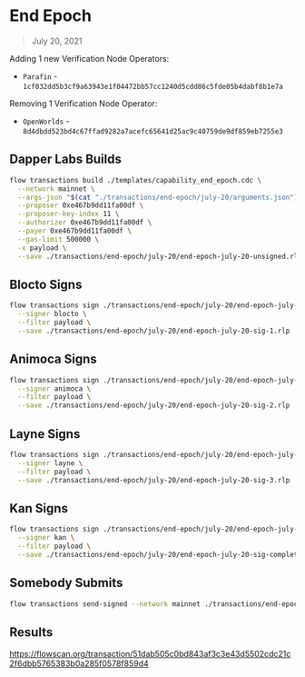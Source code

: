 # End Epoch
> July 20, 2021

Adding 1 new Verification Node Operators:
- `Parafin` - `1cf032dd5b3cf9a63943e1f04472bb57cc1240d5cdd86c5fde05b4dabf8b1e7a`

Removing 1 Verification Node Operator:
- `OpenWorlds` - `8d4dbdd523bd4c67ffad9282a7acefc65641d25ac9c40759de9df859eb7255e3`

## Dapper Labs Builds

```sh
flow transactions build ./templates/capability_end_epoch.cdc \
  --network mainnet \
  --args-json "$(cat "./transactions/end-epoch/july-20/arguments.json")" \
  --proposer 0xe467b9dd11fa00df \
  --proposer-key-index 11 \
  --authorizer 0xe467b9dd11fa00df \
  --payer 0xe467b9dd11fa00df \
  --gas-limit 500000 \
  -x payload \
  --save ./transactions/end-epoch/july-20/end-epoch-july-20-unsigned.rlp
```

## Blocto Signs

```sh
flow transactions sign ./transactions/end-epoch/july-20/end-epoch-july-20-unsigned.rlp \
  --signer blocto \
  --filter payload \
  --save ./transactions/end-epoch/july-20/end-epoch-july-20-sig-1.rlp
```

## Animoca Signs

```sh
flow transactions sign ./transactions/end-epoch/july-20/end-epoch-july-20-sig-1.rlp \
  --signer animoca \
  --filter payload \
  --save ./transactions/end-epoch/july-20/end-epoch-july-20-sig-2.rlp
```

## Layne Signs

```sh
flow transactions sign ./transactions/end-epoch/july-20/end-epoch-july-20-sig-2.rlp \
  --signer layne \
  --filter payload \
  --save ./transactions/end-epoch/july-20/end-epoch-july-20-sig-3.rlp
```

## Kan Signs

```sh
flow transactions sign ./transactions/end-epoch/july-20/end-epoch-july-20-sig-3.rlp \
  --signer kan \
  --filter payload \
  --save ./transactions/end-epoch/july-20/end-epoch-july-20-sig-complete.rlp
```

## Somebody Submits

```sh
flow transactions send-signed --network mainnet ./transactions/end-epoch/july-20/end-epoch-july-20-sig-complete.rlp
```

## Results

https://flowscan.org/transaction/51dab505c0bd843af3c3e43d5502cdc21c2f6dbb5765383b0a285f0578f859d4
